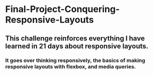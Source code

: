 # Final-Project-Conquering-Responsive-Layouts

## This challenge reinforces everything I have learned in 21 days about responsive layouts.

### It goes over thinking responsively, the basics of making responsive layouts with flexbox, and media queries.

